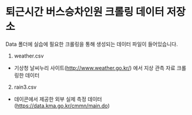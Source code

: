 # 퇴근시간 버스승차인원 크롤링 데이터 저장소

Data 폴더에 실습에 필요한 크롤링을 통해 생성되는 데이터 파일이 들어있습니다.

1. weather.csv    
  + 기상청 날씨누리 사이트(http://www.weather.go.kr/) 에서 지상 관측 자료 크롤링한 데이터
    
2. rain3.csv
  + 데이콘에서 제공한 외부 실제 측정 데이터(https://data.kma.go.kr/cmmn/main.do)
